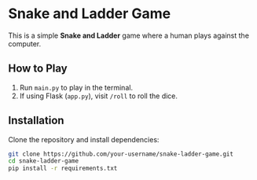 # Snake and Ladder Game

This is a simple **Snake and Ladder** game where a human plays against the computer.

## How to Play
1. Run `main.py` to play in the terminal.
2. If using Flask (`app.py`), visit `/roll` to roll the dice.

## Installation
Clone the repository and install dependencies:

```sh
git clone https://github.com/your-username/snake-ladder-game.git
cd snake-ladder-game
pip install -r requirements.txt
